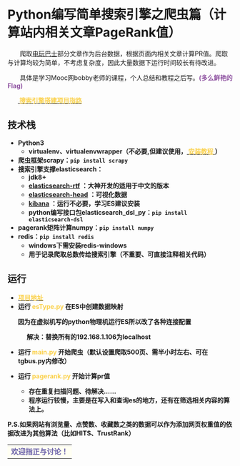 # Python编写简单搜索引擎之爬虫篇（计算站内相关文章PageRank值）

&nbsp;&nbsp;&nbsp;&nbsp;&nbsp;&nbsp;&nbsp;爬取[电玩巴士](https://www.tgbus.com)部分文章作为后台数据，根据页面内相关文章计算PR值。爬取与计算均较为简单，不考虑复杂度，因此大量数据下运行时间较长有待改进。

&nbsp;&nbsp;&nbsp;&nbsp;&nbsp;&nbsp;&nbsp;具体是学习Mooc网bobby老师的课程，个人总结和教程之后写。<font color=#9055A2><b>(多么鲜艳的Flag)</font>

&nbsp;&nbsp;&nbsp;&nbsp;&nbsp;&nbsp;&nbsp;[<font color=#fbd14b> 搜索引擎搭建项目指路 </font>](https://github.com/AnjaVon-vv/VonSearch)

## 技术栈
- Python3
	- virtualenv、virtualenvwrapper（不必要,但建议使用，[<font color=#fbd14b> 安装教程 </font>](https://blog.csdn.net/sinat_41135487/article/details/106225574) ）
- 爬虫框架scrapy：`pip install scrapy`
- 搜索引擎支撑elasticsearch：
	- jdk8+
	- [elasticsearch-rtf](https://github.com/medcl/elasticsearch-rtf) ：大神开发的适用于中文的版本
	- [elasticsearch-head](https://github.com/mobz/elasticsearch-head) ：可视化数据
	- [kibana](https://github.com/elastic/kibana) ：运行不必要，学习ES建议安装
	- python编写接口包elasticsearch_dsl_py：`pip install elasticsearch-dsl`
- pagerank矩阵计算numpy：`pip install numpy`
- redis：`pip install redis`
    - windows下需安装redis-windows
    - 用于记录爬取总数传给搜索引擎（不重要、可直接注释相关代码）

## 运行
- [<font color=#fbd14b> 项目地址 </font>](https://github.com/AnjaVon-vv/ArticleSpider)
- 运行<font color=#fbd14b><b> esType.py </font>在ES中创建数据映射

&nbsp;&nbsp;&nbsp;&nbsp;&nbsp;&nbsp;&nbsp;因为在虚拟机写的python物理机运行ES所以改了各种连接配置

&nbsp;&nbsp;&nbsp;&nbsp;&nbsp;&nbsp;&nbsp;&nbsp;&nbsp;&nbsp;&nbsp;&nbsp;&nbsp;解决：替换所有的192.168.1.106为localhost
- 运行<font color=#fbd14b><b> main.py </font>开始爬虫（默认设置爬取500页、需半小时左右、可在tgbus.py内修改）
- 运行<font color=#fbd14b><b> pagerank.py </font>开始计算pr值

    - 存在重复扫描问题、待解决……
    - 程序运行较慢，主要是在写入和查询es的地方，还有在筛选相关内容的算法上。

P.S.如果网站有浏览量、点赞数、收藏数之类的数据可以作为添加网页权重值的依据改进为其他算法（比如HITS、TrustRank）
<br>
<table><tr><td bgcolor=#fffff3><font color=#6a60a9><b> 欢迎指正与讨论！</b></font></td></tr></table>